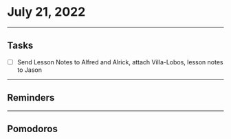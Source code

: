 # July 21, 2022
-----------
## Tasks
- [ ] Send Lesson Notes to Alfred and Alrick, attach Villa-Lobos, lesson notes to Jason 

-------------------------------- 
## Reminders

--------------------------
## Pomodoros



